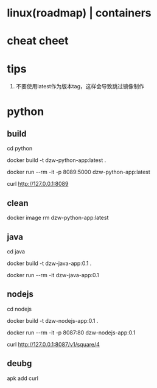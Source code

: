# linux(roadmap) | containers




# cheat cheet

# tips
1. 不要使用latest作为版本tag，这样会导致跳过镜像制作


# python
## build
cd python

docker build -t dzw-python-app:latest .


docker run --rm -it -p 8089:5000 dzw-python-app:latest

curl http://127.0.0.1:8089  

## clean
docker image  rm dzw-python-app:latest

## java
cd java

docker build -t dzw-java-app:0.1 .


docker run --rm -it  dzw-java-app:0.1

## nodejs

cd nodejs

docker build -t dzw-nodejs-app:0.1 .

docker run --rm -it -p 8087:80 dzw-nodejs-app:0.1

curl http://127.0.0.1:8087/v1/square/4

## deubg
apk add curl